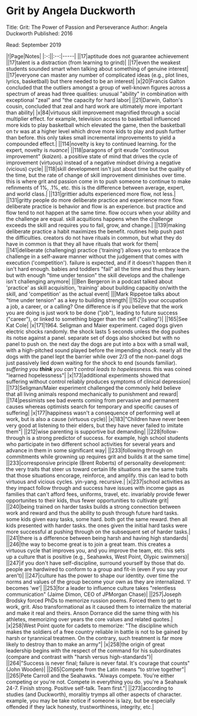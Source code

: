 Grit by Angela Duckworth
========================

Title: Grit: The Power of Passion and Perseverance
Author: Angela Duckworth
Published: 2016

Read: September 2019

|!|Page|Notes|
|:-:||:--:|-----|
||17|aptitude does not guarantee achievement
||17|talent is a distraction (from learning to grind)|
||17|even the weakest students sounded smart when talking about something of genuine interest|
||17|everyone can master any number of complicated ideas (e.g., plot lines, lyrics, basketball) but there needed to be an interest|
|x|20|Francis Galton concluded that the outliers amongst a group of well-known figures across a spectrum of areas had three qualities: unusual "ability" in combination with exceptional "zeal" and "the capacity for hard labor|
||21|Darwin, Galton's cousin, concluded that zeal and hard work are ultimately more important than ability|
|x|84|virtuous skill improvement magnified through a social multiplier effect.  for example, television access to basketball influenced more kids to play basketball which elevated the game, then the basketball on tv was at a higher level which drove more kids to play and push further than before.  this only takes small incremental improvements to yield a compounded effect.|
||114|novelty is key to continued learning.  for the expert, novelty is *nuance*|
||118|paragons of grit exude "continuous improvement" (*kaizen*). a positive state of mind that drives the cycle of improvement (virtuous) instead of a negative mindset driving a negative (vicious) cycle|
||118|skill development isn't just about time but the quality of the time, but the rate of change of skill improvement diminishes over time.  this is where grit and passion come in to push someone to continue to make refinments of 1%, .1%, etc.  this is the difference between average, expert, and world class.|
||131|grittier adults experienced more flow, not less.|
||131|gritty people do more deliberate practice and experience more flow.  deliberate practice is behavior and flow is an experience.  but practice and flow tend to not happen at the same time.  flow occurs when your ability and the challenge are equal.  skill acquitions happens when the challenge exceeds the skill and requires you to fail, grow, and change.|
||139|making deliberate practice a habit maximizes the benefit.  routines help push past the difficulties.  creators do not have rituals in common, but what they do have in common is that they all have rituals that work for them|
||141|deliberate (challenging) practice ('training') allows you to embrace the challenge in a self-aware manner without the judgement that comes with execution ('competition').  failure is expected, and if it doesn't happen then it isn't hard enough.  babies and toddlers "fail" all the time and thus they learn.  but with enough "time under tension" the skill develops and the challenge isn't challenging anymore|
|||Ben Bergeron in a podcast talked about 'practice' as skill acquisition, 'training' about building capacitiy on/with the skill, and 'competition' as the actual event|
|||Mark Rippetoe talks about "time under tension" as a key to building strength|
||152|Is your occupation a job, a career, or a calling? One difference is if you believe that the work you are doing is just work to be done ("job"), leading to future success ("career"), or linked to something bigger than the self ("calling")|
||165|See Kat Cole|
|x|171|1964.  Seligman and Maier experiment.  caged dogs given electric shocks randomly.  the shock lasts 5 seconds unless the dog pushes its notse against a panel.  separate set of dogs also shocked but with no panel to push on.  the next day the dogs are put into a box with a small wall, with a high-pitched sound played before the impending shock.  nearly all the dogs with the panel lept the barrier while over 2/3 of the non-panel dogs just passively lied down waiting for the shock to end (sounds familiar). *suffering you **think** you can't control leads to hopelessness.*  this was coined "learned hopelessness"|
|x|173|additional experiments showed that suffering without control reliably produces symptoms of clinical depression|
||173|Seligman/Maier experiment challenged the commonly held believe that all living animals respond mechanically to punishment and reward|
||174|pessimists  see bad events coming from pervasive and permanent causes whereas optimists search for temporary and specific causes of suffering|
|x|177|happiness wasn't a consequence of performing well at work, but is also a cause (virtuous cycle)|
|x|183|"Children have never been very good at listening to their elders, but they have never failed to imitate them"|
||212|wise parenting is supportive but demanding|
||228|follow-through is a strong predictor of success.  for example, high school students who participate in two different school activities for several years and advance in them in some significant way|
||233|following through on commitments while growning up requires grit and builds it at the same time|
||233|corresponsive principle (Brent Roberts) of personality development: the very traits that steer us toward certain life situations are the same traits that those situations encorage, reinforce, and amplify.  this can lead to both virtuous and vicious cycles.  yin-yang. recursive.|
|x|237|school activities as they impact follow through and success have issues with income gaps as families that can't afford fees, uniforms, travel, etc. invariably provide fewer opportunites to their kids, thus fewer opportunities to cultivate grit|
||240|being trained on harder tasks builds a strong connection between work and reward and thus the ability to push through future hard tasks.  some kids given easy tasks, some hard.  both got the same reward.  then all kids presented with harder tasks.  the ones given the initial hard tasks were more successful at pushing through on the subsequent set of harder tasks.|
||241|there is a difference between being harsh and having high standards|
||246|the way to become great is to join a great team.  this creates a virtuous cycle that improves you, and you improve the team, etc.  this sets up a culture that is positive (e.g., Seahawks, West Point, Olypic swimmers)|
||247|if you don't have self-discipline, surround yourself by those that do.  people are hardwired to conform to a group and fit-in (even if you say your aren't)|
||247|culture has the power to shape our identity.  over time the norms and values of the group become your own as they are internalized.  'I' becomes 'we'|
||253|for a leader to influence culture takes "relentless communication" (Jaime Dimon, CEO of JPMorgan Chase)|
||257|Joseph Brodsky forced PhDs to memorize russion poems.  Forced them to get to work, grit.  Also transformational as it caused them to internalize the material and make it real and theirs.  Anson Dorrance did the same thing with his athletes, memorizing over years the core values and related quotes.|
|x|258|West Point quote for cadets to memorize: "The discipline which makes the soldiers of a free country reliable in battle is not to be gained by harsh or tyrannical treatmen.  On the contrary, such treatment is far more likely to destroy than to make an army"|
|x|258|the origin of great leadership begins with the respect of the command for his subordinates (compare and contrast with "harsh versus high-standards")|
||264|"Success is never final; failure is never fatal.  It's courage that counts" (John Wooden)|
||265|Compete from the Latin means "to strive together"|
||265|Pete Carroll and the Seahawks.  "Always compete.  You're either competing or you're not.  Compete in everything you do.  you're a Seahawk 24-7.  Finish strong. Positive self-talk.  Team first."|
||273|according to studies (and Duckworth), moralitiy trymps all other aspects of character.  example, you may be take notice if someone is lazy, but be especially offended if they lack honesty, trustworthiness, integrity, etc.|

